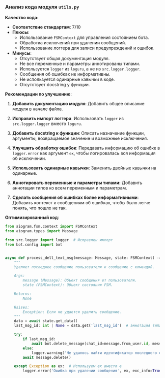 ### **Анализ кода модуля `utils.py`**

**Качество кода**:
- **Соответствие стандартам**: 7/10
- **Плюсы**:
    - Использование `FSMContext` для управления состоянием бота.
    - Обработка исключений при удалении сообщений.
    - Использование логгера для записи предупреждений и ошибок.
- **Минусы**:
    - Отсутствует общая документация модуля.
    - Не все переменные и параметры аннотированы типами.
    - Используется `logger` из `loguru`, а не из `src.logger.logger`.
    - Сообщения об ошибках не информативны.
    - Не используется одинарные кавычки в коде.
    - Отсутствует docstring у функции.

**Рекомендации по улучшению**:

1.  **Добавить документацию модуля**:
    Добавить общее описание модуля в начале файла.

2.  **Исправить импорт логгера**:
    Использовать `logger` из `src.logger.logger` вместо `loguru`.

3.  **Добавить docstring к функции**:
    Описать назначение функции, аргументы, возвращаемое значение и возможные исключения.

4.  **Улучшить обработку ошибок**:
    Передавать информацию об ошибке в `logger.error` как аргумент `ex`, чтобы логировалась вся информация об исключении.

5.  **Использовать одинарные кавычки**:
    Заменить двойные кавычки на одинарные.

6.  **Аннотировать переменные и параметры типами**:
    Добавить аннотации типов ко всем переменным и параметрам.

7.  **Сделать сообщения об ошибках более информативными**:
    Добавить контекст к сообщениям об ошибках, чтобы было легче понять, что пошло не так.

**Оптимизированный код**:

```python
from aiogram.fsm.context import FSMContext
from aiogram.types import Message

from src.logger import logger  # Исправлен импорт
from bot.config import bot


async def process_dell_text_msg(message: Message, state: FSMContext) -> None:
    """
    Удаляет последнее сообщение пользователя и сообщение с командой.

    Args:
        message (Message): Объект сообщения от пользователя.
        state (FSMContext): Объект состояния FSM.

    Returns:
        None

    Raises:
        Exception: Если не удается удалить сообщение.
    """
    data = await state.get_data()
    last_msg_id: int | None = data.get('last_msg_id')  # аннотация типа

    try:
        if last_msg_id:
            await bot.delete_message(chat_id=message.from_user.id, message_id=last_msg_id)
        else:
            logger.warning('Не удалось найти идентификатор последнего сообщения для удаления.')
        await message.delete()

    except Exception as ex:  # Используем ex вместо e
        logger.error('Ошибка при удалении сообщения', ex, exc_info=True)  # Передаем ex в logger.error